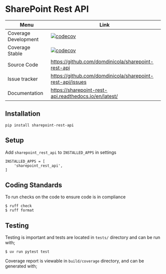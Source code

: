 SharePoint Rest API
===================

| Menu                 | Link                                                                                                                                                                       |
|----------------------|----------------------------------------------------------------------------------------------------------------------------------------------------------------------------|
| Coverage Development | [![codecov](https://codecov.io/gh/domdinicola/sharepoint-rest-api/branch/master/graph/badge.svg?token=hiBXw0smpH)](https://codecov.io/gh/domdinicola/sharepoint-rest-api)  |
| Coverage Stable      | [![codecov](https://codecov.io/gh/domdinicola/sharepoint-rest-api/branch/develop/graph/badge.svg?token=hiBXw0smpH)](https://codecov.io/gh/domdinicola/sharepoint-rest-api) |
| Source Code          | https://github.com/domdinicola/sharepoint-rest-api                                                                                                                         |
| Issue tracker        | https://github.com/domdinicola/sharepoint-rest-api/issues                                                                                                                  |
| Documentation        | https://sharepoint-rest-api.readthedocs.io/en/latest/                                                                                                                      |

Installation
------------

    pip install sharepoint-rest-api


Setup
-----

Add `sharepoint_rest_api` to ``INSTALLED_APPS`` in settings

    INSTALLED_APPS = [
        'sharepoint_rest_api',
    ]


Coding Standards
----------------

To run checks on the code to ensure code is in compliance

    $ ruff check
    $ ruff format


Testing
-------

Testing is important and tests are located in `tests/` directory and can be run with;

    $ uv run pytest test

Coverage report is viewable in `build/coverage` directory, and can be generated with;
